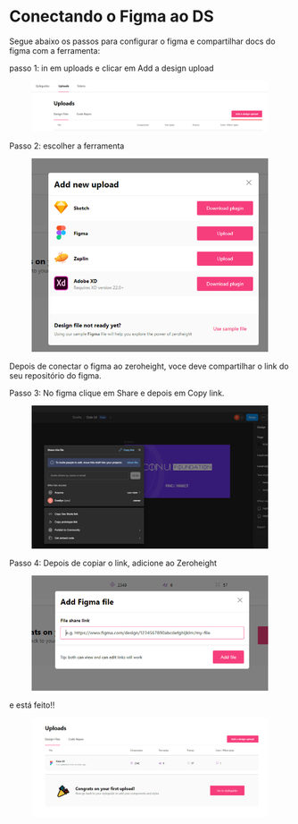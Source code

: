# Conectando o Figma ao DS

Segue abaixo os passos para configurar o figma e compartilhar docs do figma com a ferramenta:

passo 1: in em uploads e clicar em Add a design upload

<figure><img src=".gitbook/assets/image (9) (2).png" alt=""><figcaption></figcaption></figure>

Passo 2: escolher a ferramenta

<figure><img src=".gitbook/assets/image (10).png" alt=""><figcaption></figcaption></figure>

Depois de conectar o figma ao zeroheight, voce deve compartilhar o link do seu repositório do figma.

Passo 3: No figma clique em Share e depois em Copy link.

<figure><img src=".gitbook/assets/image (12).png" alt=""><figcaption></figcaption></figure>

Passo 4: Depois de copiar o link, adicione ao Zeroheight

<figure><img src=".gitbook/assets/image (13).png" alt=""><figcaption></figcaption></figure>

e está feito!!

<figure><img src=".gitbook/assets/image (14).png" alt=""><figcaption></figcaption></figure>
